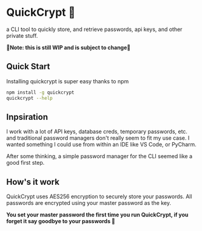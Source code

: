 # QuickCrypt 🔐

a CLI tool to quickly store, and retrieve passwords, api keys, and other private stuff.

**🚧Note: this is still WIP and is subject to change🚧**

## Quick Start
Installing quickcrypt is super easy thanks to npm

```bash
npm install -g quickcrypt
quickcrypt --help
```

## Inpsiration

I work with a lot of API keys, database creds, temporary passwords, etc. and traditional password managers don't really seem to fit my use case.
I wanted something I could use from within an IDE like VS Code, or PyCharm.

After some thinking, a simple password manager for the CLI seemed like a good first step.

## How's it work

QuickCrypt uses AES256 encryption to securely store your passwords.
All passwords are encrypted using your master password as the key.

**You set your master password the first time you run QuickCrypt, if you forget it say goodbye to your passwords 👋**
